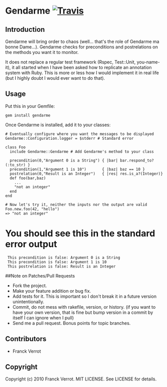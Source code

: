 # Gendarme [![Travis](http://travis-ci.org/cesario/gendarme.png)](http://travis-ci.org/cesario/gendarme)

## Introduction

Gendarme will bring order to chaos (well... that's the role of Gendarme ma bonne Dame...).
Gendarme checks for preconditions and postrelations on the methods you want it to monitor.

It does not replace a regular test framework (Rspec, Test::Unit,
you-name-it), it all started when I have been asked how to replicate an
annotation system with Ruby. This is more or less how I would implement
it in real life (but I highly doubt I would ever want to do that).

## Usage

Put this in your Gemfile:

    gem install gendarme

Once Gendarme is installed, add it to your classes:

    # Eventually configure where you want the messages to be displayed
    Gendarme::Configuration.logger = $stderr # Standard error

    class Foo
      include Gendarme::Gendarme # Add Gendarme's method to your class

      precondition(0,"Argument 0 is a String") { |bar| bar.respond_to?(:to_str) }
      precondition(1,"Argument 1 is 10")       { |baz| baz == 10 }
      postrelation(0,"Result is an Integer")   { |res| res.is_a?(Integer)}
      def foo(bar,baz)
        ...
        "not an integer"
      end
    end

    # Now let's try it, neither the inputs nor the output are valid
    Foo.new.foo(42, "hello")
    => "not an integer"

   # You should see this in the standard error output
     This precondition is false: Argument 0 is a String
     This precondition is false: Argument 1 is 10
     This postrelation is false: Result is an Integer

##Note on Patches/Pull Requests

* Fork the project.
* Make your feature addition or bug fix.
* Add tests for it. This is important so I don't break it in a
  future version unintentionally.
* Commit, do not mess with rakefile, version, or history.
  (if you want to have your own version, that is fine but bump version in a commit by itself I can ignore when I pull)
* Send me a pull request. Bonus points for topic branches.


Contributors
------------
* Franck Verrot

Copyright
---------

Copyright (c) 2010 Franck Verrot. MIT LICENSE. See LICENSE for details.

